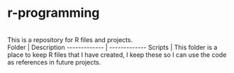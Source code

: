 # r-programming
<br>
This is a repository for R files and projects. 
<br>
Folder | Description
------------- | -------------
Scripts | This folder is a place to keep R files that I have created, I keep these so I can use the code as references in future projects.
